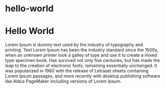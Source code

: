 # hello-world
<h1>Hello World</h1>
<break>
<p>Lorem Ipsum is dummy text used by the industry of typography and printing. Text Lorem Ipsum has been the industry standard since the 1500s, when an unknown printer took a galley of type and use it to create a mixed type specimen book. Has survived not only five centuries, but has made ​​the leap to the creation of electronic fonts, remaining essentially unchanged. It was popularized in 1960 with the release of Letraset sheets containing Lorem Ipsum passages, and more recently with desktop publishing software like Aldus PageMaker including versions of Lorem Ipsum. </p>

